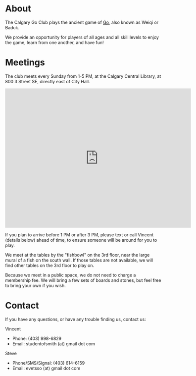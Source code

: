 <!-- 
.. title: About us
.. slug: about-us
.. date: 2018-05-09 22:54:32 UTC-06:00
.. tags: 
.. category: 
.. link: 
.. description: 
.. type: text
.. author: Steve
-->

# About

The Calgary Go Club plays the ancient game of [Go](https://en.wikipedia.org/wiki/Go_%28game%29), also known as Weiqi or Baduk.

We provide an opportunity for players of all ages and all skill
levels to enjoy the game, learn from one another, and have fun!

# Meetings
The club meets every Sunday from 1-5 PM, at the Calgary Central
Library, at 800 3 Street SE, directly east of City Hall.

<iframe src="https://www.google.com/maps/embed?pb=!1m18!1m12!1m3!1d2508.419721842189!2d-114.05711834839785!3d51.045337352101534!2m3!1f0!2f0!3f0!3m2!1i1024!2i768!4f13.1!3m3!1m2!1s0x537170003cb69fe3%3A0x65642e5fb9371572!2sCentral%20Library!5e0!3m2!1sen!2sca!4v1577082584228!5m2!1sen!2sca" width="600" height="450" frameborder="0" style="border:0;" allowfullscreen=""></iframe>

If you plan to arrive before 1 PM or after 3 PM, please text or call Vincent (details below) ahead of time, to ensure 
someone will be around for you to play.

We meet at the tables by the "fishbowl" on the 3rd floor, near the large mural of a fish on the south wall.
If those tables are not available, we will find other tables on the
3rd floor to play on.

Because we meet in a public space, we do not need to charge a
membership fee.  We will bring a few sets of boards and stones, but
feel free to bring your own if you wish.

# Contact

If you have any questions, or have any trouble finding us, contact us:

Vincent

* Phone: (403) 998-6829
* Email: studentofsmith (at) gmail dot com

Steve

* Phone/SMS/Signal: (403) 614-6159
* Email: evetsso (at) gmail dot com
